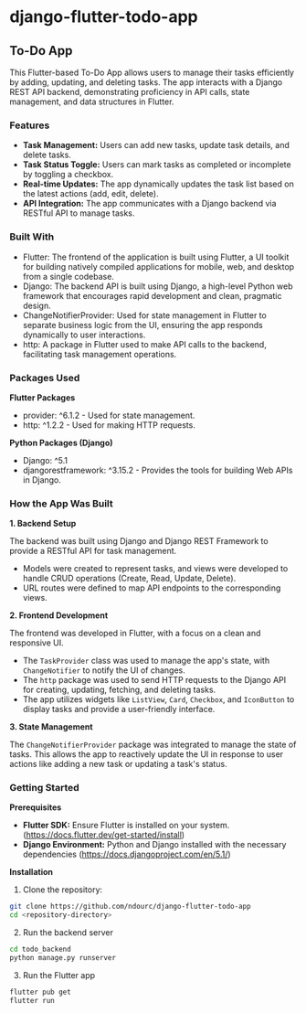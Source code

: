 # django-flutter-todo-app

## To-Do App

This Flutter-based To-Do App allows users to manage their tasks efficiently by adding, updating, and deleting tasks. The app interacts with a Django REST API backend, demonstrating proficiency in API calls, state management, and data structures in Flutter.

### Features

* **Task Management:** Users can add new tasks, update task details, and delete tasks.
* **Task Status Toggle:** Users can mark tasks as completed or incomplete by toggling a checkbox.
* **Real-time Updates:** The app dynamically updates the task list based on the latest actions (add, edit, delete).
* **API Integration:** The app communicates with a Django backend via RESTful API to manage tasks.

### Built With

* Flutter: The frontend of the application is built using Flutter, a UI toolkit for building natively compiled applications for mobile, web, and desktop from a single codebase.
* Django: The backend API is built using Django, a high-level Python web framework that encourages rapid development and clean, pragmatic design.
* ChangeNotifierProvider: Used for state management in Flutter to separate business logic from the UI, ensuring the app responds dynamically to user interactions.
* http: A package in Flutter used to make API calls to the backend, facilitating task management operations.

### Packages Used

**Flutter Packages**

* provider: ^6.1.2 - Used for state management.
* http: ^1.2.2 - Used for making HTTP requests.

**Python Packages (Django)**

* Django: ^5.1
* djangorestframework: ^3.15.2 - Provides the tools for building Web APIs in Django.

### How the App Was Built

**1. Backend Setup**

The backend was built using Django and Django REST Framework to provide a RESTful API for task management.

* Models were created to represent tasks, and views were developed to handle CRUD operations (Create, Read, Update, Delete).
* URL routes were defined to map API endpoints to the corresponding views.

**2. Frontend Development**

The frontend was developed in Flutter, with a focus on a clean and responsive UI.

* The `TaskProvider` class was used to manage the app's state, with `ChangeNotifier` to notify the UI of changes.
* The `http` package was used to send HTTP requests to the Django API for creating, updating, fetching, and deleting tasks.
* The app utilizes widgets like `ListView`, `Card`, `Checkbox`, and `IconButton` to display tasks and provide a user-friendly interface.

**3. State Management**

The `ChangeNotifierProvider` package was integrated to manage the state of tasks. This allows the app to reactively update the UI in response to user actions like adding a new task or updating a task's status.

### Getting Started

**Prerequisites**

* **Flutter SDK:** Ensure Flutter is installed on your system. (https://docs.flutter.dev/get-started/install)
* **Django Environment:** Python and Django installed with the necessary dependencies (https://docs.djangoproject.com/en/5.1/)

**Installation**

1. Clone the repository:

```bash
git clone https://github.com/ndourc/django-flutter-todo-app
cd <repository-directory>
```

2. Run the backend server

```bash
cd todo_backend
python manage.py runserver
```

3. Run the Flutter app

```bash
flutter pub get
flutter run
```
